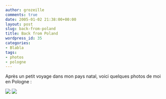 ```yaml
---
author: grozeille
comments: true
date: 2005-01-02 21:38:00+00:00
layout: post
slug: back-from-poland
title: Back from Poland
wordpress_id: 35
categories:
- Blabla
tags:
- photos
- pologne
---
```


Après un petit voyage dans mon pays natal, voici quelques photos de moi en Pologne :




[![](http://lh5.ggpht.com/mathias.kluba/RXtbxc4UptI/AAAAAAAAABI/c-mDS8GJ9fA/s144/08.jpg)](http://picasaweb.google.co.uk/mathias.kluba/Photos/photo#5006696315876583122) [![](http://lh5.ggpht.com/mathias.kluba/RY-fFuYXBtI/AAAAAAAAADg/6MxpiK5d5Q8/s144/canon.jpg)](http://picasaweb.google.co.uk/mathias.kluba/Photos/photo#5012399830985017042)
